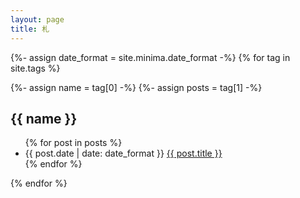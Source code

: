 ```yaml
---
layout: page
title: 札
---
```


{%- assign date_format = site.minima.date_format -%}
{% for tag in site.tags %}
<article>
  {%- assign name = tag[0] -%}
  {%- assign posts = tag[1] -%}
  <h2 id="{{ name }}">{{ name }}</h2>
  <ul class="posts">
    {% for post in posts %}
    <li>
      <span class="post-date">{{ post.date | date: date_format }}</span>
      <a href="{{ post.url | relative_url }}">{{ post.title }}</a>
    </li>
    {% endfor %}
  </ul>
</article>
{% endfor %}

